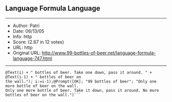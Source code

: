 
## Language Formula Language ##
---
- Author: Patri
- Date: 06/13/05
- Info: http
- Score:  (2.67 in 12 votes)
- URL: http
- Original URL: http://www.99-bottles-of-beer.net/language-formula-language-747.html
---

```i:=99;@While(i>1;@Prompt([OK]; "99 bottles of beer"; @Text(i) + " bottles of beer on the wall. " +
@Text(i) + " bottles of beer. Take one down, pass it around. " + @Text(i-1) + " bottles of beer on
the wall."); i:=i-1);@Prompt([OK]; "99 bottles of beer"; "Only one more bottle of beer on the wall.
Only one more bottle of beer. Take it down, pass it around. No more bottles of beer on the wall.")```